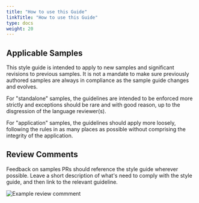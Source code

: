 ```yaml
---
title: "How to use this Guide"
linkTitle: "How to use this Guide"
type: docs
weight: 20
---
```


## Applicable Samples

This style guide is intended to apply to new samples and significant revisions 
to previous samples. It is not a mandate to make sure previously authored 
samples are always in compliance as the sample guide changes and evolves. 

For "standalone" samples, the guidelines are intended to be enforced more
strictly and exceptions should be rare and with good reason, up to the
disgression of the language reviewer(s).

For "application" samples, the guidelines should apply more loosely, following
the rules in as many places as possible without comprising the integrity of the
application. 

## Review Comments

Feedback on samples PRs should reference the style guide wherever possible. 
Leave a short description of what's need to comply with the style guide, and
then link to the relevant guideline. 

![Example review commment](/samples-style-guide/images/example-review-comment.png)

